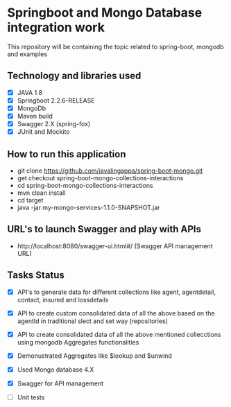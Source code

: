 # Springboot and  Mongo Database integration work

This repository will be containing the topic related to spring-boot, mongodb and examples

 ## Technology and libraries used ##
 
 - [x] JAVA 1.8
 - [x] Springboot 2.2.6-RELEASE
 - [x] MongoDb 
 - [x] Maven build
 - [x] Swagger 2.X (spring-fox)
 - [x] JUnit and Mockito

## How to run this application ##
 * git clone https://github.com/javalingappa/spring-boot-mongo.git
 * get checkout spring-boot-mongo-collections-interactions
 * cd spring-boot-mongo-collections-interactions
 * mvn clean install
 * cd target 
 * java -jar my-mongo-services-1.1.0-SNAPSHOT.jar
 
 ## URL's to launch Swagger and play with APIs ##
 * http://localhost:8080/swagger-ui.html#/  (Swagger API management URL)

 
 ## Tasks Status ##
 
 - [x] API's to generate data for different collections like agent, agentdetail, contact, insured and lossdetails
 - [x] API to create custom consolidated data of all the above based on the agentId in traditional slect and set way (repositories)
 - [x] API to create consolidated data of all the above mentioned collecctions using mongodb Aggregates functionalities
 - [x] Demonustrated Aggregates like $lookup and $unwind
 - [x] Used Mongo database 4.X
 - [x] Swagger for API management
 - [ ] Unit tests 

 